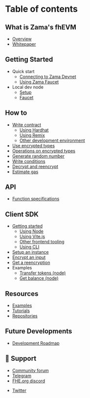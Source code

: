 # Table of contents

## What is Zama's fhEVM

- [Overview](README.md)
- [Whitepaper](https://github.com/zama-ai/fhevm/blob/main/fhevm-whitepaper.pdf)

## Getting Started

- Quick start
  - [Connecting to Zama Devnet](getting_started/quick_start/connect.md)
  - [Using Zama Faucet](getting_started/quick_start/faucet.md)
- Local dev node
  - [Setup](getting_started/local/setup.md)
  - [Faucet](getting_started/local/faucet.md)

## How to

- [Write contract](howto/write_contract.md)
  - [Using Hardhat](howto/write_contract/hardhat.md)
  - [Using Remix](howto/write_contract/remix.md)
  - [Other development environment](howto/write_contract/others.md)
- [Use encrypted types](howto/types.md)
- [Operations on encrypted types](howto/operations.md)
- [Generate random number](howto/random.md)
- [Write conditions](howto/conditions.md)
- [Decrypt and reencrypt](howto/decrypt.md)
- [Estimate gas](howto/gas.md)

## API

- [Function specifications](api/functions.md)

## Client SDK

- [Getting started](client/getting_started.md)
  - [Using Node](client/getting_started/node.md)
  - [Using Vite.js](client/getting_started/vite.md)
  - [Other frontend tooling](client/getting_started/browser.md)
  - [Using CLI](client/getting_started/cli.md)
- [Setup an instance](client/instance.md)
- [Encrypt an input](client/inputs.md)
- [Get a reencryption](client/reencryption.md)
- Examples
  - [Transfer tokens (node)](client/examples/transfererc20.md)
  - [Get balance (node)](client/examples/getbalance.md)

## Resources

- [Examples](resources/examples.md)
- [Tutorials](resources/tutorials.md)
- [Repositories](resources/repositories.md)

## Future Developments

- [Development Roadmap](roadmap/roadmap.md)

## 🔗 Support

- [Community forum](https://community.zama.ai)
- [Telegram](https://t.me/+Ojt5y-I7oR42MTkx)
- [FHE.org discord](https://discord.fhe.org)
<!-- markdown-link-check-disable -->
- [Twitter](https://twitter.com/zama_fhe)
  <!-- markdown-link-check-enable -->

